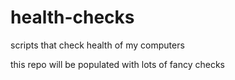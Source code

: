 # health-checks
scripts that check health of my computers

this repo will be populated with lots of fancy checks
